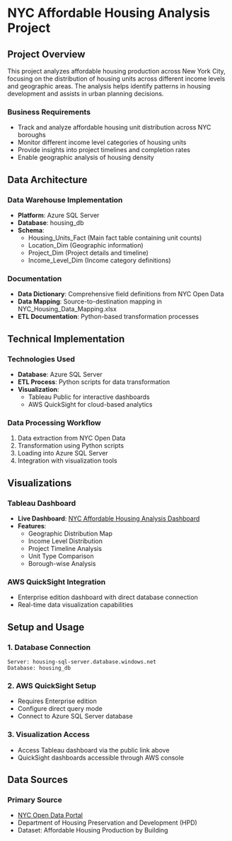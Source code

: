 # NYC Affordable Housing Analysis Project

## Project Overview
This project analyzes affordable housing production across New York City, focusing on the distribution of housing units across different income levels and geographic areas. The analysis helps identify patterns in housing development and assists in urban planning decisions.

### Business Requirements
- Track and analyze affordable housing unit distribution across NYC boroughs
- Monitor different income level categories of housing units
- Provide insights into project timelines and completion rates
- Enable geographic analysis of housing density

## Data Architecture
### Data Warehouse Implementation
- **Platform**: Azure SQL Server
- **Database**: housing_db
- **Schema**:
  - Housing_Units_Fact (Main fact table containing unit counts)
  - Location_Dim (Geographic information)
  - Project_Dim (Project details and timeline)
  - Income_Level_Dim (Income category definitions)

### Documentation
- **Data Dictionary**: Comprehensive field definitions from NYC Open Data
- **Data Mapping**: Source-to-destination mapping in NYC_Housing_Data_Mapping.xlsx
- **ETL Documentation**: Python-based transformation processes

## Technical Implementation
### Technologies Used
- **Database**: Azure SQL Server
- **ETL Process**: Python scripts for data transformation
- **Visualization**: 
  - Tableau Public for interactive dashboards
  - AWS QuickSight for cloud-based analytics

### Data Processing Workflow
1. Data extraction from NYC Open Data
2. Transformation using Python scripts
3. Loading into Azure SQL Server
4. Integration with visualization tools

## Visualizations
### Tableau Dashboard
- **Live Dashboard**: [NYC Affordable Housing Analysis Dashboard](https://public.tableau.com/app/profile/alex.santana2165/viz/CIS4400HW2VIZUALS/Dashboard1?publish=yes)
- **Features**:
  - Geographic Distribution Map
  - Income Level Distribution
  - Project Timeline Analysis
  - Unit Type Comparison
  - Borough-wise Analysis

### AWS QuickSight Integration
- Enterprise edition dashboard with direct database connection
- Real-time data visualization capabilities

## Setup and Usage
### 1. Database Connection
```
Server: housing-sql-server.database.windows.net
Database: housing_db

```

### 2. AWS QuickSight Setup
- Requires Enterprise edition
- Configure direct query mode
- Connect to Azure SQL Server database

### 3. Visualization Access
- Access Tableau dashboard via the public link above
- QuickSight dashboards accessible through AWS console

## Data Sources
### Primary Source
- [NYC Open Data Portal](https://data.cityofnewyork.us/Housing-Development/Affordable-Housing-Production-by-Building/hg8x-zxpr/about_data)
- Department of Housing Preservation and Development (HPD)
- Dataset: Affordable Housing Production by Building
